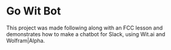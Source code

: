 # Go Wit Bot

This project was made following along with an FCC lesson and demonstrates how to make a chatbot for Slack, using Wit.ai and Wolfram|Alpha.
